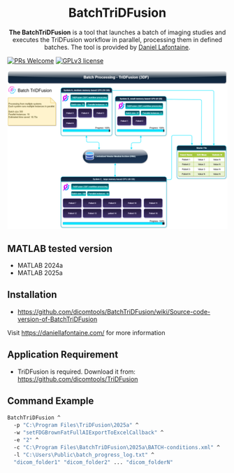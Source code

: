 <div align="center">
  <h1>BatchTriDFusion</h1>
  <p><strong>The BatchTriDFusion</strong> is a tool that launches a batch of imaging studies and executes the TriDFusion workflow in parallel, processing them in defined batches. The tool is provided by <a href="https://daniellafontaine.com/">Daniel Lafontaine</a>.</p>
</div>

[![PRs Welcome](https://img.shields.io/badge/PRs-welcome-brightgreen.svg?style=flat-square)](https://github.com/dicomtools/BatchTriDFusion)
[![GPLv3 license](https://img.shields.io/badge/License-GPLv3-blue.svg)](https://github.com/dicomtools/BatchTriDFusion/blob/main/LICENSE)

![BatchTriDFusion](images/TriDFusion_Batch_Processing.png)

## MATLAB tested version

* MATLAB 2024a
* MATLAB 2025a

## Installation

* https://github.com/dicomtools/BatchTriDFusion/wiki/Source-code-version-of-BatchTriDFusion

Visit https://daniellafontaine.com/ for more information


## Application Requirement
* TriDFusion is required.
Download it from:
	https://github.com/dicomtools/TriDFusion
	

## Command Example
```cmd
BatchTriDFusion ^
  -p "C:\Program Files\TriDFusion\2025a" ^
  -w "setFDGBrownFatFullAIExportToExcelCallback" ^
  -e "2" ^
  -c "C:\Program Files\BatchTriDFusion\2025a\BATCH-conditions.xml" ^
  -l "C:\Users\Public\batch_progress_log.txt" ^
  "dicom_folder1" "dicom_folder2" ... "dicom_folderN"

